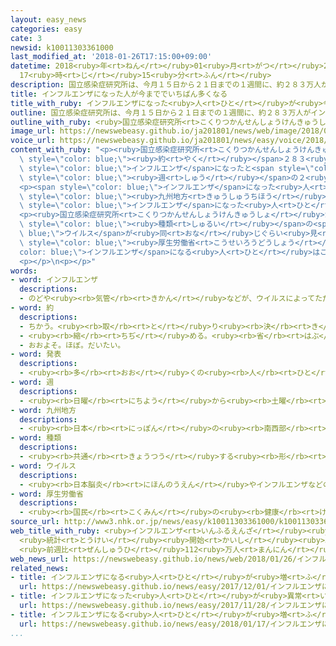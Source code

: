 ```yaml
---
layout: easy_news
categories: easy
cate: 3
newsid: k10011303361000
last_modified_at: '2018-01-26T17:15:00+09:00'
datetime: 2018<ruby>年<rt>ねん</rt></ruby>01<ruby>月<rt>がつ</rt></ruby>26<ruby>日<rt>にち</rt></ruby>
  17<ruby>時<rt>じ</rt></ruby>15<ruby>分<rt>ふん</rt></ruby>
description: 国立感染症研究所は、今月１５日から２１日までの１週間に、約２８３万人がインフルエンザになったと発表しました。
title: インフルエンザになった人が今まででいちばん多くなる
title_with_ruby: インフルエンザになった<ruby>人<rt>ひと</rt></ruby>が<ruby>今<rt>いま</rt></ruby>まででいちばん<ruby>多<rt>おお</rt></ruby>くなる
outline: 国立感染症研究所は、今月１５日から２１日までの１週間に、約２８３万人がインフルエンザになったと発表しました。
outline_with_ruby: <ruby>国立感染症研究所<rt>こくりつかんせんしょうけんきゅうしょ</rt></ruby>は、<ruby>今月<rt>こんげつ</rt></ruby>１５<ruby>日<rt>にち</rt></ruby>から２１<ruby>日<rt>にち</rt></ruby>までの１<ruby>週間<rt>しゅうかん</rt></ruby>に、<ruby>約<rt>やく</rt></ruby>２８３<ruby>万<rt>まん</rt></ruby><ruby>人<rt>にん</rt></ruby>がインフルエンザになったと<ruby>発表<rt>はっぴょう</rt></ruby>しました。
image_url: https://newswebeasy.github.io/ja201801/news/web/image/2018/01/26/K10011303361_1801260950_1801260951_01_02.jpg
voice_url: https://newswebeasy.github.io/ja201801/news/easy/voice/2018/01/26/k10011303361000.mp3
content_with_ruby: "<p><ruby>国立感染症研究所<rt>こくりつかんせんしょうけんきゅうしょ</rt></ruby>は、<ruby>今月<rt>こんげつ</rt></ruby>１５<ruby>日<rt>にち</rt></ruby>から２１<ruby>日<rt>にち</rt></ruby>までの１<ruby>週間<rt>しゅうかん</rt></ruby>に、<span\
  \ style=\"color: blue;\"><ruby>約<rt>やく</rt></ruby></span>２８３<ruby>万<rt>まん</rt></ruby><ruby>人<rt>にん</rt></ruby>が<span\
  \ style=\"color: blue;\">インフルエンザ</span>になったと<span style=\"color: blue;\"><ruby>発表<rt>はっぴょう</rt></ruby></span>しました。<ruby>前<rt>まえ</rt></ruby>の<span\
  \ style=\"color: blue;\"><ruby>週<rt>しゅう</rt></ruby></span>の２<ruby>倍<rt>ばい</rt></ruby>ぐらいに<ruby>増<rt>ふ</rt></ruby>えて、<ruby>今<rt>いま</rt></ruby>まででいちばん<ruby>多<rt>おお</rt></ruby>くなったと<ruby>言<rt>い</rt></ruby>っています。</p>\n\
  <p><span style=\"color: blue;\">インフルエンザ</span>になった<ruby>人<rt>ひと</rt></ruby>は、<span\
  \ style=\"color: blue;\"><ruby>九州地方<rt>きゅうしゅうちほう</rt></ruby></span>と<ruby>沖縄県<rt>おきなわけん</rt></ruby>で<ruby>特<rt>とく</rt></ruby>に<ruby>多<rt>おお</rt></ruby>くなっています。<span\
  \ style=\"color: blue;\">インフルエンザ</span>になった<ruby>人<rt>ひと</rt></ruby>の<ruby>半分<rt>はんぶん</rt></ruby>ぐらいは、０<ruby>歳<rt>さい</rt></ruby>から１９<ruby>歳<rt>さい</rt></ruby>の<ruby>人<rt>ひと</rt></ruby>でした。</p>\n\
  <p><ruby>国立感染症研究所<rt>こくりつかんせんしょうけんきゅうしょ</rt></ruby>が<ruby>調<rt>しら</rt></ruby>べると、Ｈ１Ｎ１<ruby>型<rt>がた</rt></ruby>とＢ<ruby>型<rt>がた</rt></ruby>の２つの<span\
  \ style=\"color: blue;\"><ruby>種類<rt>しゅるい</rt></ruby></span>の<span style=\"color:\
  \ blue;\">ウイルス</span>が<ruby>同<rt>おな</rt></ruby>じぐらい<ruby>見<rt>み</rt></ruby>つかっています。<span\
  \ style=\"color: blue;\"><ruby>厚生労働省<rt>こうせいろうどうしょう</rt></ruby></span>は<span style=\"\
  color: blue;\">インフルエンザ</span>になる<ruby>人<rt>ひと</rt></ruby>はこれからも<ruby>増<rt>ふ</rt></ruby>えそうだと<ruby>言<rt>い</rt></ruby>っています。</p>\n\
  <p></p>\n<p></p>"
words:
- word: インフルエンザ
  descriptions:
  - のどや<ruby><rb>気管</rb><rt>きかん</rt></ruby>などが、ウイルスによってただれる<ruby><rb>病気</rb><rt>びょうき</rt></ruby>。かぜに<ruby><rb>似</rb><rt>に</rt></ruby>ているが、<ruby><rb>高</rb><rt>たか</rt></ruby>い<ruby><rb>熱</rb><rt>ねつ</rt></ruby>が<ruby><rb>出</rb><rt>で</rt></ruby>て、うつりやすい。<ruby><rb>流行性感冒</rb><rt>りゅうこうせいかんぼう</rt></ruby>。<ruby><rb>流感</rb><rt>りゅうかん</rt></ruby>。
- word: 約
  descriptions:
  - ちかう。<ruby><rb>取</rb><rt>と</rt></ruby>り<ruby><rb>決</rb><rt>き</rt></ruby>める。
  - <ruby><rb>縮</rb><rt>ちぢ</rt></ruby>める。<ruby><rb>省</rb><rt>はぶ</rt></ruby>く。<ruby><rb>簡単</rb><rt>かんたん</rt></ruby>にする。
  - おおよそ。ほぼ。だいたい。
- word: 発表
  descriptions:
  - <ruby><rb>多</rb><rt>おお</rt></ruby>くの<ruby><rb>人</rb><rt>ひと</rt></ruby>に<ruby><rb>広</rb><rt>ひろ</rt></ruby>く<ruby><rb>知</rb><rt>し</rt></ruby>らせること。
- word: 週
  descriptions:
  - <ruby><rb>日曜</rb><rt>にちよう</rt></ruby>から<ruby><rb>土曜</rb><rt>どよう</rt></ruby>までの<ruby><rb>七日間</rb><rt>なのかかん</rt></ruby>。
- word: 九州地方
  descriptions:
  - <ruby><rb>日本</rb><rt>にっぽん</rt></ruby>の<ruby><rb>南西部</rb><rt>なんせいぶ</rt></ruby>にある<ruby><rb>地方</rb><rt>ちほう</rt></ruby>。<ruby><rb>福岡</rb><rt>ふくおか</rt></ruby>・<ruby><rb>佐賀</rb><rt>さが</rt></ruby>・<ruby><rb>長崎</rb><rt>ながさき</rt></ruby>・<ruby><rb>熊本</rb><rt>くまもと</rt></ruby>・<ruby><rb>大分</rb><rt>おおいた</rt></ruby>・<ruby><rb>宮崎</rb><rt>みやざき</rt></ruby>・<ruby><rb>鹿児島</rb><rt>かごしま</rt></ruby>・<ruby><rb>沖縄</rb><rt>おきなわ</rt></ruby>の八<ruby><rb>県</rb><rt>けん</rt></ruby>がある。
- word: 種類
  descriptions:
  - <ruby><rb>共通</rb><rt>きょうつう</rt></ruby>する<ruby><rb>形</rb><rt>かたち</rt></ruby>や<ruby><rb>性質</rb><rt>せいしつ</rt></ruby>によって<ruby><rb>分</rb><rt>わ</rt></ruby>けたもの。
- word: ウイルス
  descriptions:
  - <ruby><rb>日本脳炎</rb><rt>にほんのうえん</rt></ruby>やインフルエンザなどの<ruby><rb>病気</rb><rt>びょうき</rt></ruby>を<ruby><rb>起</rb><rt>お</rt></ruby>こす、ふつうの<ruby><rb>顕微鏡</rb><rt>けんびきょう</rt></ruby>では<ruby><rb>見</rb><rt>み</rt></ruby>えないような、<ruby><rb>非常</rb><rt>ひじょう</rt></ruby>に<ruby><rb>小</rb><rt>ちい</rt></ruby>さな<ruby><rb>生物</rb><rt>せいぶつ</rt></ruby>。ビールス。
- word: 厚生労働省
  descriptions:
  - <ruby><rb>国民</rb><rt>こくみん</rt></ruby>の<ruby><rb>健康</rb><rt>けんこう</rt></ruby>や<ruby><rb>生活</rb><rt>せいかつ</rt></ruby>を<ruby><rb>守</rb><rt>まも</rt></ruby>る<ruby><rb>仕事</rb><rt>しごと</rt></ruby>や、<ruby><rb>労働者</rb><rt>ろうどうしゃ</rt></ruby>が<ruby><rb>仕事</rb><rt>しごと</rt></ruby>を<ruby><rb>見</rb><rt>み</rt></ruby>つけるのを<ruby><rb>助</rb><rt>たす</rt></ruby>けたり、<ruby><rb>労働者</rb><rt>ろうどうしゃ</rt></ruby>を<ruby><rb>保護</rb><rt>ほご</rt></ruby>したりする<ruby><rb>国</rb><rt>くに</rt></ruby>の<ruby><rb>役所</rb><rt>やくしょ</rt></ruby>。<ruby><rb>厚労省</rb><rt>こうろうしょう</rt></ruby>。
source_url: http://www3.nhk.or.jp/news/easy/k10011303361000/k10011303361000.html
web_title_with_ruby: <ruby>インフルエンザ<rt>いんふるえんざ</rt></ruby><ruby>患者数<rt>かんじゃすう</rt></ruby>
  <ruby>統計<rt>とうけい</rt></ruby><ruby>開始<rt>かいし</rt></ruby><ruby>以降<rt>いこう</rt></ruby><ruby>最多<rt>さいた</rt></ruby>に
  <ruby>前週比<rt>ぜんしゅうひ</rt></ruby>112<ruby>万人<rt>まんにん</rt></ruby><ruby>増<rt>ぞう</rt></ruby>
web_news_url: https://newswebeasy.github.io/news/web/2018/01/26/インフルエンザ患者数-統計開始以降最多に-前週比112万人増
related_news:
- title: インフルエンザになる<ruby>人<rt>ひと</rt></ruby>が<ruby>増<rt>ふ</rt></ruby>えて<ruby>流行<rt>りゅうこう</rt></ruby>が<ruby>始<rt>はじ</rt></ruby>まる
  url: https://newswebeasy.github.io/news/easy/2017/12/01/インフルエンザになる人が増えて流行が始まる
- title: インフルエンザになった<ruby>人<rt>ひと</rt></ruby>が<ruby>異常<rt>いじょう</rt></ruby>な<ruby>行動<rt>こうどう</rt></ruby>　８<ruby>年<rt>ねん</rt></ruby>で４０４<ruby>件<rt>けん</rt></ruby>
  url: https://newswebeasy.github.io/news/easy/2017/11/28/インフルエンザになった人が異常な行動-8年で404件
- title: インフルエンザになる<ruby>人<rt>ひと</rt></ruby>が<ruby>増<rt>ふ</rt></ruby>えているので<ruby>気<rt>き</rt></ruby>をつけて
  url: https://newswebeasy.github.io/news/easy/2018/01/17/インフルエンザになる人が増えているので気をつけて
...
```

